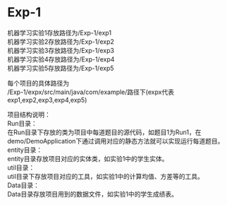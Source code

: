 # Exp-1
机器学习实验1存放路径为/Exp-1/exp1 <br />
机器学习实验2存放路径为/Exp-1/exp2 <br />
机器学习实验3存放路径为/Exp-1/exp3 <br />
机器学习实验4存放路径为/Exp-1/exp4 <br />
机器学习实验5存放路径为/Exp-1/exp5 <br />


每个项目的具体路径为 <br />
/Exp-1/expx/src/main/java/com/example/路径下(expx代表exp1,exp2,exp3,exp4,exp5) <br />


项目结构说明：<br />
Run目录：<br />
在Run目录下存放的类为项目中每道题目的源代码，如题目1为Run1，在demo/DemoApplication下通过调用对应的静态方法就可以实现运行每道题目。 <br />
entity目录： <br />
entity目录存放项目对应的实体类，如实验1中的学生实体。 <br />
util目录： <br />
util目录下存放项目对应的工具，如实验1中的计算均值、方差等的工具。<br />
Data目录： <br />
Data目录存放项目用到的数据文件，如实验1中的学生成绩表。 <br />
